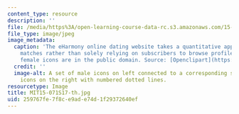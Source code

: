 ```yaml
---
content_type: resource
description: ''
file: /media/https%3A/open-learning-course-data-rc.s3.amazonaws.com/15-071-the-analytics-edge-spring-2017/259767fe7f8ce9ade74d1f29372640ef_MIT15-071S17-th.jpg
file_type: image/jpeg
image_metadata:
  caption: 'The eHarmony online dating website takes a quantitative approach to matchmaking
    matches rather than solely relying on subscribers to browse profiles. (Male and
    female icons are in the public domain. Source: [Openclipart](https://openclipart.org/).)'
  credit: ''
  image-alt: A set of male icons on left connected to a corresponding set of female
    icons on the right with numbered dotted lines.
resourcetype: Image
title: MIT15-071S17-th.jpg
uid: 259767fe-7f8c-e9ad-e74d-1f29372640ef
---
```

